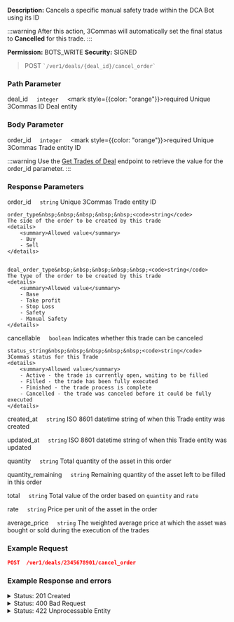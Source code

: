 **Description:** Cancels a specific manual safety trade within the DCA Bot using its ID

:::warning
After this action, 3Commas will automatically set the final status to **Cancelled** for this trade.
:::

**Permission:** BOTS_WRITE
**Security:** SIGNED

<blockquote>
<span style={{ color: "green" }}>POST</span>
<code>`/ver1/deals/{deal_id}/cancel_order`</code>
</blockquote>

### Path Parameter

   deal_id&nbsp;&nbsp;&nbsp;&nbsp;&nbsp;<code>integer</code>&nbsp;&nbsp;&nbsp;&nbsp;&nbsp;<mark style={{color: "orange"}}>required</mark>
   Unique 3Commas ID Deal entity

### Body Parameter

   order_id&nbsp;&nbsp;&nbsp;&nbsp;&nbsp;<code>integer</code>&nbsp;&nbsp;&nbsp;&nbsp;&nbsp;<mark style={{color: "orange"}}>required</mark>
   Unique 3Commas Trade entity ID

:::warning
Use the [Get Trades of Deal](./DCA%20Bot/Deals/Get%20Trades%20of%20Deal.md) endpoint to retrieve the value for the order_id parameter.
:::

### Response Parameters

   order_id&nbsp;&nbsp;&nbsp;&nbsp;&nbsp;<code>string</code>
   Unique 3Commas Trade entity ID

    order_type&nbsp;&nbsp;&nbsp;&nbsp;&nbsp;<code>string</code>
    The side of the order to be created by this trade
    <details>
        <summary>Allowed value</summary>
        - Buy
        - Sell
    </details>


    deal_order_type&nbsp;&nbsp;&nbsp;&nbsp;&nbsp;<code>string</code>
    The type of the order to be created by this trade
    <details>
        <summary>Allowed value</summary>
        - Base
        - Take profit
        - Stop Loss
        - Safety
        - Manual Safety
    </details>

   cancellable&nbsp;&nbsp;&nbsp;&nbsp;&nbsp;<code>boolean</code>
   Indicates whether this trade can be canceled

    status_string&nbsp;&nbsp;&nbsp;&nbsp;&nbsp;<code>string</code>
    3Commas status for this Trade
    <details>
        <summary>Allowed value</summary>
        - Active - the trade is currently open, waiting to be filled
        - Filled - the trade has been fully executed
        - Finished - the trade process is complete
        - Cancelled - the trade was canceled before it could be fully executed
    </details>

   created_at&nbsp;&nbsp;&nbsp;&nbsp;&nbsp;<code>string</code>
   ISO 8601 datetime string of when this Trade entity was created

   updated_at&nbsp;&nbsp;&nbsp;&nbsp;&nbsp;<code>string</code>
   ISO 8601 datetime string of when this Trade entity was updated

   quantity&nbsp;&nbsp;&nbsp;&nbsp;&nbsp;<code>string</code>
   Total quantity of the asset in this order

   quantity_remaining&nbsp;&nbsp;&nbsp;&nbsp;&nbsp;<code>string</code>
   Remaining quantity of the asset left to be filled in this order

   total&nbsp;&nbsp;&nbsp;&nbsp;&nbsp;<code>string</code>
   Total value of the order based on <code>quantity</code> and <code>rate</code>

   rate&nbsp;&nbsp;&nbsp;&nbsp;&nbsp;<code>string</code>
   Price per unit of the asset in the order

   average_price&nbsp;&nbsp;&nbsp;&nbsp;&nbsp;<code>string</code>
   The weighted average price at which the asset was bought or sold during the execution of the trades

### Example Request

```json
POST  /ver1/deals/2345678901/cancel_order
```

### Example Response and errors

<details>
<summary>Status: 201 Created</summary>

```json
[
    {
        "order_id": "1123077930",
        "order_type": "BUY",
        "deal_order_type": "Manual Safety",
        "cancellable": true,
        "status_string": "Active",
        "created_at": "2024-11-14T14:30:09.760Z",
        "updated_at": "2024-11-14T14:30:10.641Z",
        "quantity": "0.2583",
        "quantity_remaining": "0.2583",
        "total": "0.0",
        "rate": "3016.56",
        "average_price": "0.0"
    },
    {
        "order_id": "1123077331",
        "order_type": "BUY",
        "deal_order_type": "Manual Safety",
        "cancellable": false,
        "status_string": "Cancelled",
        "created_at": "2024-11-14T14:29:49.936Z",
        "updated_at": "2024-11-14T14:30:49.015Z",
        "quantity": "0.1773",
        "quantity_remaining": "0.1773",
        "total": "0.0",
        "rate": "3116.81",
        "average_price": "0.0"
    },
    {
        "order_id": "1123069475",
        "order_type": "BUY",
        "deal_order_type": "Manual Safety",
        "cancellable": false,
        "status_string": "Cancelled",
        "created_at": "2024-11-14T14:26:41.582Z",
        "updated_at": "2024-11-14T14:27:52.706Z",
        "quantity": "0.1462",
        "quantity_remaining": "0.1462",
        "total": "0.0",
        "rate": "3150.44",
        "average_price": "0.0"
    },
    {
        "order_id": "1123065576",
        "order_type": "SELL",
        "deal_order_type": "Take Profit",
        "cancellable": true,
        "status_string": "Active",
        "created_at": "2024-11-14T14:24:05.894Z",
        "updated_at": "2024-11-14T14:24:06.919Z",
        "quantity": "0.0032",
        "quantity_remaining": "0.0032",
        "total": "0.0",
        "rate": "3310.69",
        "average_price": "0.0"
    },
    {
        "order_id": "1123065567",
        "order_type": "SELL",
        "deal_order_type": "Take Profit",
        "cancellable": true,
        "status_string": "Active",
        "created_at": "2024-11-14T14:24:05.836Z",
        "updated_at": "2024-11-14T14:24:06.819Z",
        "quantity": "0.0157",
        "quantity_remaining": "0.0157",
        "total": "0.0",
        "rate": "3278.86",
        "average_price": "0.0"
    },
    {
        "order_id": "1123065560",
        "order_type": "SELL",
        "deal_order_type": "Take Profit",
        "cancellable": true,
        "status_string": "Active",
        "created_at": "2024-11-14T14:24:05.768Z",
        "updated_at": "2024-11-14T14:24:06.602Z",
        "quantity": "0.0126",
        "quantity_remaining": "0.0126",
        "total": "0.0",
        "rate": "3247.02",
        "average_price": "0.0"
    },
    {
        "order_id": "1123065589",
        "order_type": "BUY",
        "deal_order_type": "Safety",
        "cancellable": true,
        "status_string": "Active",
        "created_at": "2024-11-14T14:24:06.095Z",
        "updated_at": "2024-11-14T14:24:06.813Z",
        "quantity": "0.0173",
        "quantity_remaining": "0.0173",
        "total": "0.0",
        "rate": "2512.33",
        "average_price": "0.0"
    },
    {
        "order_id": "1123065587",
        "order_type": "BUY",
        "deal_order_type": "Safety",
        "cancellable": true,
        "status_string": "Active",
        "created_at": "2024-11-14T14:24:06.029Z",
        "updated_at": "2024-11-14T14:24:07.024Z",
        "quantity": "0.0085",
        "quantity_remaining": "0.0085",
        "total": "0.0",
        "rate": "3021.15",
        "average_price": "0.0"
    },
    {
        "order_id": "1123065582",
        "order_type": "BUY",
        "deal_order_type": "Safety",
        "cancellable": true,
        "status_string": "Active",
        "created_at": "2024-11-14T14:24:05.971Z",
        "updated_at": "2024-11-14T14:24:07.201Z",
        "quantity": "0.0048",
        "quantity_remaining": "0.0048",
        "total": "0.0",
        "rate": "3148.36",
        "average_price": "0.0"
    },
    {
        "order_id": "1123064629",
        "order_type": "BUY",
        "deal_order_type": "Base",
        "cancellable": false,
        "status_string": "Filled",
        "created_at": "2024-11-14T14:23:24.576Z",
        "updated_at": "2024-11-14T14:24:05.525Z",
        "quantity": "0.0315",
        "quantity_remaining": "0.0",
        "total": "100.175260185",
        "rate": "3176.99",
        "average_price": "3180.16699"
    }
]
```

</details>

<details>
<summary>Status: 400 Bad Request</summary>

```json
{
    "error": "record_invalid",
    "error_description": "Invalid parameters",
    "error_attributes": {
        "order_id": [
            "is missing"
        ]
    }
}
```

</details>

<details>
<summary>Status: 422 Unprocessable Entity</summary>
```
{
    "error": "Cant be cancelled"
}
```
</details>
